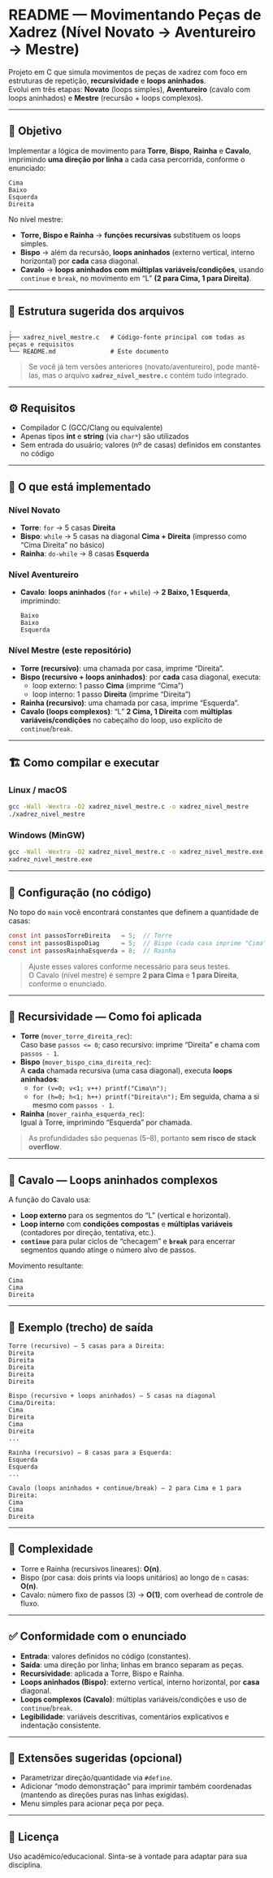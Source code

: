# README — Movimentando Peças de Xadrez (Nível Novato → Aventureiro → Mestre)

Projeto em C que simula movimentos de peças de xadrez com foco em estruturas de repetição, **recursividade** e **loops aninhados**.  
Evolui em três etapas: **Novato** (loops simples), **Aventureiro** (cavalo com loops aninhados) e **Mestre** (recursão + loops complexos).

---

## 🎯 Objetivo

Implementar a lógica de movimento para **Torre**, **Bispo**, **Rainha** e **Cavalo**, imprimindo **uma direção por linha** a cada casa percorrida, conforme o enunciado:

```
Cima
Baixo
Esquerda
Direita
```

No nível mestre:

- **Torre, Bispo e Rainha** → **funções recursivas** substituem os loops simples.  
- **Bispo** → além da recursão, **loops aninhados** (externo vertical, interno horizontal) por **cada** casa diagonal.  
- **Cavalo** → **loops aninhados com múltiplas variáveis/condições**, usando `continue` e `break`, no movimento em “L” **(2 para Cima, 1 para Direita)**.

---

## 🧱 Estrutura sugerida dos arquivos

```
.
├── xadrez_nivel_mestre.c   # Código-fonte principal com todas as peças e requisitos
└── README.md               # Este documento
```

> Se você já tem versões anteriores (novato/aventureiro), pode mantê-las, mas o arquivo **`xadrez_nivel_mestre.c`** contém tudo integrado.

---

## ⚙️ Requisitos

- Compilador C (GCC/Clang ou equivalente)
- Apenas tipos **int** e **string** (via `char*`) são utilizados
- Sem entrada do usuário; valores (nº de casas) definidos em constantes no código

---

## 🧩 O que está implementado

### Nível Novato
- **Torre**: `for` → 5 casas **Direita**
- **Bispo**: `while` → 5 casas na diagonal **Cima + Direita** (impresso como “Cima Direita” no básico)
- **Rainha**: `do-while` → 8 casas **Esquerda**

### Nível Aventureiro
- **Cavalo**: **loops aninhados** (`for` + `while`) → **2 Baixo, 1 Esquerda**, imprimindo:
  ```
  Baixo
  Baixo
  Esquerda
  ```

### Nível Mestre (este repositório)
- **Torre (recursivo)**: uma chamada por casa, imprime “Direita”.
- **Bispo (recursivo + loops aninhados)**: por **cada** casa diagonal, executa:
  - loop externo: 1 passo **Cima** (imprime “Cima”)
  - loop interno: 1 passo **Direita** (imprime “Direita”)
- **Rainha (recursivo)**: uma chamada por casa, imprime “Esquerda”.
- **Cavalo (loops complexos)**: “L” **2 Cima, 1 Direita** com **múltiplas variáveis/condições** no cabeçalho do loop, uso explícito de `continue`/`break`.

---

## 🏗️ Como compilar e executar

### Linux / macOS
```bash
gcc -Wall -Wextra -O2 xadrez_nivel_mestre.c -o xadrez_nivel_mestre
./xadrez_nivel_mestre
```

### Windows (MinGW)
```bat
gcc -Wall -Wextra -O2 xadrez_nivel_mestre.c -o xadrez_nivel_mestre.exe
xadrez_nivel_mestre.exe
```

---

## 🔧 Configuração (no código)

No topo do `main` você encontrará constantes que definem a quantidade de casas:

```c
const int passosTorreDireita   = 5;  // Torre
const int passosBispoDiag      = 5;  // Bispo (cada casa imprime "Cima" e "Direita")
const int passosRainhaEsquerda = 8;  // Rainha
```

> Ajuste esses valores conforme necessário para seus testes.  
> O Cavalo (nível mestre) é sempre **2 para Cima** e **1 para Direita**, conforme o enunciado.

---

## 🧠 Recursividade — Como foi aplicada

- **Torre** (`mover_torre_direita_rec`):  
  Caso base `passos <= 0`; caso recursivo: imprime “Direita” e chama com `passos - 1`.
- **Bispo** (`mover_bispo_cima_direita_rec`):  
  A **cada** chamada recursiva (uma casa diagonal), executa **loops aninhados**:
  - `for (v=0; v<1; v++) printf("Cima\n");`
  - `for (h=0; h<1; h++) printf("Direita\n");`
  Em seguida, chama a si mesmo com `passos - 1`.
- **Rainha** (`mover_rainha_esquerda_rec`):  
  Igual à Torre, imprimindo “Esquerda” por chamada.

> As profundidades são pequenas (5–8), portanto **sem risco de stack overflow**.

---

## 🐴 Cavalo — Loops aninhados complexos

A função do Cavalo usa:

- **Loop externo** para os segmentos do “L” (vertical e horizontal).
- **Loop interno** com **condições compostas** e **múltiplas variáveis** (contadores por direção, tentativa, etc.).
- **`continue`** para pular ciclos de “checagem” e **`break`** para encerrar segmentos quando atinge o número alvo de passos.

Movimento resultante:
```
Cima
Cima
Direita
```

---

## 🧪 Exemplo (trecho) de saída

```
Torre (recursivo) — 5 casas para a Direita:
Direita
Direita
Direita
Direita
Direita

Bispo (recursivo + loops aninhados) — 5 casas na diagonal Cima/Direita:
Cima
Direita
Cima
Direita
...

Rainha (recursivo) — 8 casas para a Esquerda:
Esquerda
Esquerda
...

Cavalo (loops aninhados + continue/break) — 2 para Cima e 1 para Direita:
Cima
Cima
Direita
```

---

## 📐 Complexidade

- Torre e Rainha (recursivos lineares): **O(n)**.
- Bispo (por casa: dois prints via loops unitários) ao longo de `n` casas: **O(n)**.
- Cavalo: número fixo de passos (3) → **O(1)**, com overhead de controle de fluxo.

---

## ✅ Conformidade com o enunciado

- **Entrada**: valores definidos no código (constantes).
- **Saída**: uma direção por linha; linhas em branco separam as peças.
- **Recursividade**: aplicada a Torre, Bispo e Rainha.
- **Loops aninhados (Bispo)**: externo vertical, interno horizontal, por **casa** diagonal.
- **Loops complexos (Cavalo)**: múltiplas variáveis/condições e uso de `continue`/`break`.
- **Legibilidade**: variáveis descritivas, comentários explicativos e indentação consistente.

---

## 🚀 Extensões sugeridas (opcional)

- Parametrizar direção/quantidade via `#define`.
- Adicionar “modo demonstração” para imprimir também coordenadas (mantendo as direções puras nas linhas exigidas).
- Menu simples para acionar peça por peça.

---

## 📝 Licença

Uso acadêmico/educacional. Sinta-se à vontade para adaptar para sua disciplina.
